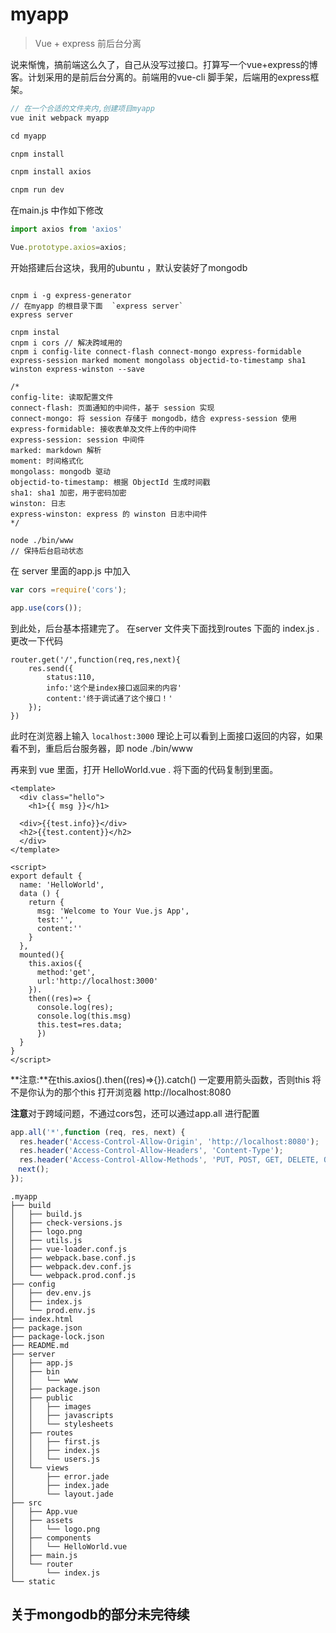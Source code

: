# myapp

> Vue + express 前后台分离

说来惭愧，搞前端这么久了，自己从没写过接口。打算写一个vue+express的博客。计划采用的是前后台分离的。前端用的vue-cli 脚手架，后端用的express框架。

```js
// 在一个合适的文件夹内,创建项目myapp 
vue init webpack myapp

cd myapp

cnpm install

cnpm install axios 

cnpm run dev

``` 

在main.js 中作如下修改
``` main.js
import axios from 'axios'

Vue.prototype.axios=axios;
```

开始搭建后台这块，我用的ubuntu ，默认安装好了mongodb
```

cnpm i -g express-generator
// 在myapp 的根目录下面  `express server`
express server

cnpm instal 
cnpm i cors // 解决跨域用的
cnpm i config-lite connect-flash connect-mongo express-formidable express-session marked moment mongolass objectid-to-timestamp sha1 winston express-winston --save

/*
config-lite: 读取配置文件
connect-flash: 页面通知的中间件，基于 session 实现
connect-mongo: 将 session 存储于 mongodb，结合 express-session 使用
express-formidable: 接收表单及文件上传的中间件
express-session: session 中间件
marked: markdown 解析
moment: 时间格式化
mongolass: mongodb 驱动
objectid-to-timestamp: 根据 ObjectId 生成时间戳
sha1: sha1 加密，用于密码加密
winston: 日志
express-winston: express 的 winston 日志中间件
*/

node ./bin/www      
// 保持后台启动状态
```

在 server 里面的app.js 中加入
```js
var cors =require('cors');

app.use(cors());

```
到此处，后台基本搭建完了。 在server 文件夹下面找到routes 下面的 index.js . 更改一下代码

```
router.get('/',function(req,res,next){
    res.send({
        status:110,
        info:'这个是index接口返回来的内容'
        content:'终于调试通了这个接口！'
    });
})

```

此时在浏览器上输入 `localhost:3000` 理论上可以看到上面接口返回的内容，如果看不到，重启后台服务器，即 node ./bin/www



再来到 vue 里面，打开 HelloWorld.vue . 将下面的代码复制到里面。
```vue
<template>
  <div class="hello">
    <h1>{{ msg }}</h1>
   
  <div>{{test.info}}</div>
  <h2>{{test.content}}</h2>
  </div>
</template>

<script>
export default {
  name: 'HelloWorld',
  data () {
    return {
      msg: 'Welcome to Your Vue.js App',
      test:'',
      content:''
    }
  },
  mounted(){
    this.axios({
      method:'get',
      url:'http://localhost:3000'
    }).
    then((res)=> {
      console.log(res);
      console.log(this.msg)
      this.test=res.data;
      })
  }
}
</script>

```  
**注意:**在this.axios().then((res)=>{}).catch()  一定要用箭头函数，否则this 将不是你认为的那个this
打开浏览器  http://localhost:8080




**注意**对于跨域问题，不通过cors包，还可以通过app.all 进行配置
```js
app.all('*',function (req, res, next) {
  res.header('Access-Control-Allow-Origin', 'http://localhost:8080');
  res.header('Access-Control-Allow-Headers', 'Content-Type');
  res.header('Access-Control-Allow-Methods', 'PUT, POST, GET, DELETE, OPTIONS');
　next();　
});
```

```
.myapp
├── build
│   ├── build.js
│   ├── check-versions.js
│   ├── logo.png
│   ├── utils.js
│   ├── vue-loader.conf.js
│   ├── webpack.base.conf.js
│   ├── webpack.dev.conf.js
│   └── webpack.prod.conf.js
├── config
│   ├── dev.env.js
│   ├── index.js
│   └── prod.env.js
├── index.html
├── package.json
├── package-lock.json
├── README.md
├── server
│   ├── app.js
│   ├── bin
│   │   └── www
│   ├── package.json
│   ├── public
│   │   ├── images
│   │   ├── javascripts
│   │   └── stylesheets
│   ├── routes
│   │   ├── first.js
│   │   ├── index.js
│   │   └── users.js
│   └── views
│       ├── error.jade
│       ├── index.jade
│       └── layout.jade
├── src
│   ├── App.vue
│   ├── assets
│   │   └── logo.png
│   ├── components
│   │   └── HelloWorld.vue
│   ├── main.js
│   └── router
│       └── index.js
└── static

```




## 关于mongodb的部分未完待续
